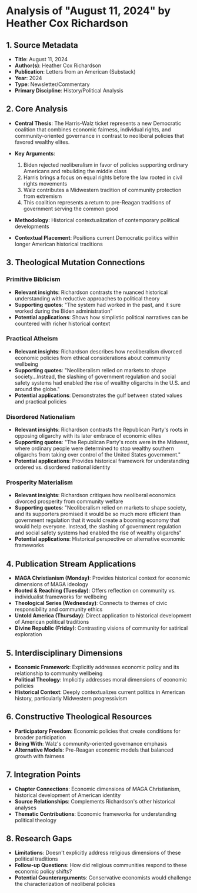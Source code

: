# Analysis of "August 11, 2024" by Heather Cox Richardson

## 1. Source Metadata
- **Title**: August 11, 2024
- **Author(s)**: Heather Cox Richardson
- **Publication**: Letters from an American (Substack)
- **Year**: 2024
- **Type**: Newsletter/Commentary
- **Primary Discipline**: History/Political Analysis

## 2. Core Analysis
- **Central Thesis**: The Harris-Walz ticket represents a new Democratic coalition that combines economic fairness, individual rights, and community-oriented governance in contrast to neoliberal policies that favored wealthy elites.

- **Key Arguments**: 
  1. Biden rejected neoliberalism in favor of policies supporting ordinary Americans and rebuilding the middle class
  2. Harris brings a focus on equal rights before the law rooted in civil rights movements
  3. Walz contributes a Midwestern tradition of community protection from extremism
  4. This coalition represents a return to pre-Reagan traditions of government serving the common good

- **Methodology**: Historical contextualization of contemporary political developments

- **Contextual Placement**: Positions current Democratic politics within longer American historical traditions

## 3. Theological Mutation Connections

### Primitive Biblicism
- **Relevant insights**: Richardson contrasts the nuanced historical understanding with reductive approaches to political theory
- **Supporting quotes**: "The system had worked in the past, and it sure worked during the Biden administration"
- **Potential applications**: Shows how simplistic political narratives can be countered with richer historical context

### Practical Atheism
- **Relevant insights**: Richardson describes how neoliberalism divorced economic policies from ethical considerations about community wellbeing
- **Supporting quotes**: "Neoliberalism relied on markets to shape society...Instead, the slashing of government regulation and social safety systems had enabled the rise of wealthy oligarchs in the U.S. and around the globe."
- **Potential applications**: Demonstrates the gulf between stated values and practical policies

### Disordered Nationalism
- **Relevant insights**: Richardson contrasts the Republican Party's roots in opposing oligarchy with its later embrace of economic elites
- **Supporting quotes**: "The Republican Party's roots were in the Midwest, where ordinary people were determined to stop wealthy southern oligarchs from taking over control of the United States government."
- **Potential applications**: Provides historical framework for understanding ordered vs. disordered national identity

### Prosperity Materialism
- **Relevant insights**: Richardson critiques how neoliberal economics divorced prosperity from community welfare
- **Supporting quotes**: "Neoliberalism relied on markets to shape society, and its supporters promised it would be so much more efficient than government regulation that it would create a booming economy that would help everyone. Instead, the slashing of government regulation and social safety systems had enabled the rise of wealthy oligarchs"
- **Potential applications**: Historical perspective on alternative economic frameworks

## 4. Publication Stream Applications
- **MAGA Christianism (Monday)**: Provides historical context for economic dimensions of MAGA ideology
- **Rooted & Reaching (Tuesday)**: Offers reflection on community vs. individualist frameworks for wellbeing
- **Theological Series (Wednesday)**: Connects to themes of civic responsibility and community ethics
- **Untold America (Thursday)**: Direct application to historical development of American political traditions
- **Divine Republic (Friday)**: Contrasting visions of community for satirical exploration

## 5. Interdisciplinary Dimensions
- **Economic Framework**: Explicitly addresses economic policy and its relationship to community wellbeing
- **Political Theology**: Implicitly addresses moral dimensions of economic policies
- **Historical Context**: Deeply contextualizes current politics in American history, particularly Midwestern progressivism

## 6. Constructive Theological Resources
- **Participatory Freedom**: Economic policies that create conditions for broader participation
- **Being With**: Walz's community-oriented governance emphasis
- **Alternative Models**: Pre-Reagan economic models that balanced growth with fairness

## 7. Integration Points
- **Chapter Connections**: Economic dimensions of MAGA Christianism, historical development of American identity
- **Source Relationships**: Complements Richardson's other historical analyses
- **Thematic Contributions**: Economic frameworks for understanding political theology

## 8. Research Gaps
- **Limitations**: Doesn't explicitly address religious dimensions of these political traditions
- **Follow-up Questions**: How did religious communities respond to these economic policy shifts?
- **Potential Counterarguments**: Conservative economists would challenge the characterization of neoliberal policies
